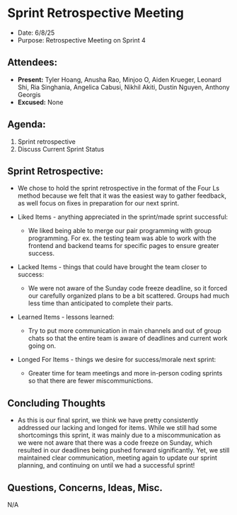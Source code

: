 # Sprint Retrospective Meeting

- Date: 6/8/25
- Purpose: Retrospective Meeting on Sprint 4

## Attendees:

- **Present:** Tyler Hoang, Anusha Rao, Minjoo O, Aiden Krueger, Leonard Shi, Ria Singhania, Angelica Cabusi, Nikhil Akiti, Dustin Nguyen, Anthony Georgis
- **Excused:** None

## Agenda:

1. Sprint retrospective
2. Discuss Current Sprint Status

## Sprint Retrospective:

- We chose to hold the sprint retrospective in the format of the Four Ls method because we felt that it was the easiest way to gather feedback, as well focus on fixes in preparation for our next sprint.

- Liked Items - anything appreciated in the sprint/made sprint successful:

  - We liked being able to merge our pair programming with group programming. For ex. the testing team was able to work with the frontend and backend teams for specific pages to ensure greater success.

- Lacked Items - things that could have brought the team closer to success:

  - We were not aware of the Sunday code freeze deadline, so it forced our carefully organized plans to be a bit scattered. Groups had much less time than anticipated to complete their parts.

- Learned Items - lessons learned:

  - Try to put more communication in main channels and out of group chats so that the entire team is aware of deadlines and current work going on.

- Longed For Items - things we desire for success/morale next sprint:

  - Greater time for team meetings and more in-person coding sprints so that there are fewer miscommunictions.

## Concluding Thoughts

- As this is our final sprint, we think we have pretty consistently addressed our lacking and longed for items. While we still had some shortcomings this sprint, it was mainly due to a miscommunication as we were not aware that there was a code freeze on Sunday, which resulted in our deadlines being pushed forward significantly. Yet, we still maintained clear communication, meeting again to update our sprint planning, and continuing on until we had a successful sprint!

## Questions, Concerns, Ideas, Misc.

N/A
